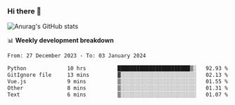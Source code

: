 ### Hi there 👋
![Anurag's GitHub stats](https://github-readme-stats.vercel.app/api?username=jami1024&show_icons=true&theme=radical)

📊 **Weekly development breakdown**
<!--START_SECTION:waka-->

```txt
From: 27 December 2023 - To: 03 January 2024

Python             10 hrs          ███████████████████████▒░   92.93 %
GitIgnore file     13 mins         ▓░░░░░░░░░░░░░░░░░░░░░░░░   02.13 %
Vue.js             9 mins          ▒░░░░░░░░░░░░░░░░░░░░░░░░   01.55 %
Other              8 mins          ▒░░░░░░░░░░░░░░░░░░░░░░░░   01.31 %
Text               6 mins          ▒░░░░░░░░░░░░░░░░░░░░░░░░   01.07 %
```

<!--END_SECTION:waka-->
<!--
**jami1024/jami1024** is a ✨ _special_ ✨ repository because its `README.md` (this file) appears on your GitHub profile.

Here are some ideas to get you started:

- 🔭 I’m currently working on ...
- 🌱 I’m currently learning ...
- 👯 I’m looking to collaborate on ...
- 🤔 I’m looking for help with ...
- 💬 Ask me about ...
- 📫 How to reach me: ...
- 😄 Pronouns: ...
- ⚡ Fun fact: ...
-->
